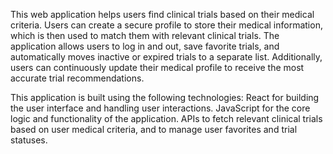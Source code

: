 This web application helps users find clinical trials based on their medical criteria. Users can create a secure profile to store their medical information, which is then used to match them with relevant clinical trials. The application allows users to log in and out, save favorite trials, and automatically moves inactive or expired trials to a separate list. Additionally, users can continuously update their medical profile to receive the most accurate trial recommendations.

This application is built using the following technologies:
React for building the user interface and handling user interactions.
JavaScript for the core logic and functionality of the application.
APIs to fetch relevant clinical trials based on user medical criteria, and to manage user favorites and trial statuses.
